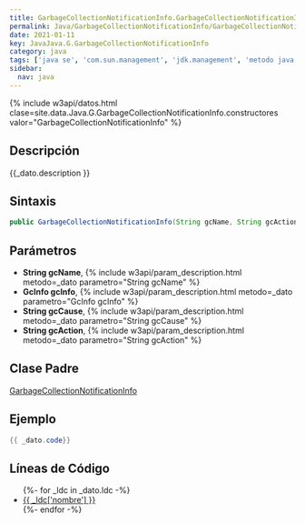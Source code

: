 ```yaml
---
title: GarbageCollectionNotificationInfo.GarbageCollectionNotificationInfo()
permalink: Java/GarbageCollectionNotificationInfo/GarbageCollectionNotificationInfo
date: 2021-01-11
key: JavaJava.G.GarbageCollectionNotificationInfo
category: java
tags: ['java se', 'com.sun.management', 'jdk.management', 'metodo java', 'Java 1.0']
sidebar: 
  nav: java
---
```


{% include w3api/datos.html clase=site.data.Java.G.GarbageCollectionNotificationInfo.constructores valor="GarbageCollectionNotificationInfo" %}

## Descripción
{{_dato.description }}

## Sintaxis
~~~java
public GarbageCollectionNotificationInfo(String gcName, String gcAction, String gcCause, GcInfo gcInfo)
~~~

## Parámetros
* **String gcName**,  {% include w3api/param_description.html metodo=_dato parametro="String gcName" %}
* **GcInfo gcInfo**,  {% include w3api/param_description.html metodo=_dato parametro="GcInfo gcInfo" %}
* **String gcCause**,  {% include w3api/param_description.html metodo=_dato parametro="String gcCause" %}
* **String gcAction**,  {% include w3api/param_description.html metodo=_dato parametro="String gcAction" %}

## Clase Padre
[GarbageCollectionNotificationInfo](/Java/GarbageCollectionNotificationInfo/)

## Ejemplo
~~~java
{{ _dato.code}}
~~~

## Líneas de Código
<ul>
{%- for _ldc in _dato.ldc -%}
   <li>
       <a href="{{_ldc['url'] }}">{{ _ldc['nombre'] }}</a>
   </li>
{%- endfor -%}
</ul>
